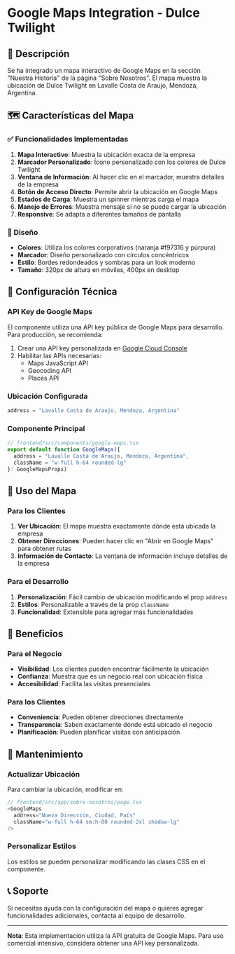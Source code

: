# Google Maps Integration - Dulce Twilight

## 📍 Descripción

Se ha integrado un mapa interactivo de Google Maps en la sección "Nuestra Historia" de la página "Sobre Nosotros". El mapa muestra la ubicación de Dulce Twilight en Lavalle Costa de Araujo, Mendoza, Argentina.

## 🗺️ Características del Mapa

### ✅ Funcionalidades Implementadas

1. **Mapa Interactivo**: Muestra la ubicación exacta de la empresa
2. **Marcador Personalizado**: Ícono personalizado con los colores de Dulce Twilight
3. **Ventana de Información**: Al hacer clic en el marcador, muestra detalles de la empresa
4. **Botón de Acceso Directo**: Permite abrir la ubicación en Google Maps
5. **Estados de Carga**: Muestra un spinner mientras carga el mapa
6. **Manejo de Errores**: Muestra mensaje si no se puede cargar la ubicación
7. **Responsive**: Se adapta a diferentes tamaños de pantalla

### 🎨 Diseño

- **Colores**: Utiliza los colores corporativos (naranja #f97316 y púrpura)
- **Marcador**: Diseño personalizado con círculos concéntricos
- **Estilo**: Bordes redondeados y sombras para un look moderno
- **Tamaño**: 320px de altura en móviles, 400px en desktop

## 🔧 Configuración Técnica

### API Key de Google Maps

El componente utiliza una API key pública de Google Maps para desarrollo. Para producción, se recomienda:

1. Crear una API key personalizada en [Google Cloud Console](https://console.cloud.google.com/)
2. Habilitar las APIs necesarias:
   - Maps JavaScript API
   - Geocoding API
   - Places API

### Ubicación Configurada

```javascript
address = "Lavalle Costa de Araujo, Mendoza, Argentina"
```

### Componente Principal

```typescript
// frontend/src/components/google-maps.tsx
export default function GoogleMaps({ 
  address = "Lavalle Costa de Araujo, Mendoza, Argentina",
  className = "w-full h-64 rounded-lg"
}: GoogleMapsProps)
```

## 📱 Uso del Mapa

### Para los Clientes

1. **Ver Ubicación**: El mapa muestra exactamente dónde está ubicada la empresa
2. **Obtener Direcciones**: Pueden hacer clic en "Abrir en Google Maps" para obtener rutas
3. **Información de Contacto**: La ventana de información incluye detalles de la empresa

### Para el Desarrollo

1. **Personalización**: Fácil cambio de ubicación modificando el prop `address`
2. **Estilos**: Personalizable a través de la prop `className`
3. **Funcionalidad**: Extensible para agregar más funcionalidades

## 🚀 Beneficios

### Para el Negocio

- **Visibilidad**: Los clientes pueden encontrar fácilmente la ubicación
- **Confianza**: Muestra que es un negocio real con ubicación física
- **Accesibilidad**: Facilita las visitas presenciales

### Para los Clientes

- **Conveniencia**: Pueden obtener direcciones directamente
- **Transparencia**: Saben exactamente dónde está ubicado el negocio
- **Planificación**: Pueden planificar visitas con anticipación

## 🔄 Mantenimiento

### Actualizar Ubicación

Para cambiar la ubicación, modificar en:
```typescript
// frontend/src/app/sobre-nosotros/page.tsx
<GoogleMaps 
  address="Nueva Dirección, Ciudad, País"
  className="w-full h-64 sm:h-80 rounded-2xl shadow-lg"
/>
```

### Personalizar Estilos

Los estilos se pueden personalizar modificando las clases CSS en el componente.

## 📞 Soporte

Si necesitas ayuda con la configuración del mapa o quieres agregar funcionalidades adicionales, contacta al equipo de desarrollo.

---

**Nota**: Esta implementación utiliza la API gratuita de Google Maps. Para uso comercial intensivo, considera obtener una API key personalizada.
